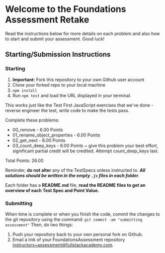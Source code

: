 # Welcome to the Foundations Assessment Retake
Read the instructions below for more details on each problem and also how to start and submit your assessment. Good luck!

## Starting/Submission Instructions

### Starting

1. **Important:** Fork this repository to your own Github user account
2. Clone your forked repo to your local machine
3. `npm install`
4. Run `npm test` and load the URL displayed in your terminal.

This works just like the Test First JavaScript exercises that we've done - reverse engineer the test, write code to make the tests pass.

Complete these problems:

- 00_remove - 6.00 Points
- 01_rename_object_properties - 6.00 Points
- 02_get_next - 8.00 Points
- 03_count_deep_keys - 6.00 Points ~ give this problem your best effort, significant partial credit will be credited.  Attempt count_deep_keys last.

Total Points: 26.00

Reminder, **do not alter** any of the TestSpecs unless instructed to. ***All solutions should be written in the empty `.js` files in each folder***.

Each folder has a **README.md** file, **read the README files to get an overview of each Test Spec and Point Value.**

### Submitting

When time is complete or when you finish the code, commit the changes to the git repository using the command: `git commit -am "submitting assessment"` Then, do two things:

1. Push your repository back to your own personal fork on Github.
2. Email a link of your FoundationsAssessment repository instructors+assessment@fullstackacademy.com.
